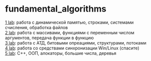 # fundamental_algorithms

[1 lab](lab1): работа с динамической памятью, строками, системами счисления, обработка файлов \
[2 lab](lab2): работа с массивами, функциями с переменным числом аргументов, передача функции в функцию \
[3 lab](lab3): работа с АТД, битовыми опреациями, структурами, потоками \
[4 lab](lab4): работа со средствами синхронизации Win/Linux (спасите) \
[5 lab](lab5): C++, ООП, алокаторы, большие числа, деревья 
